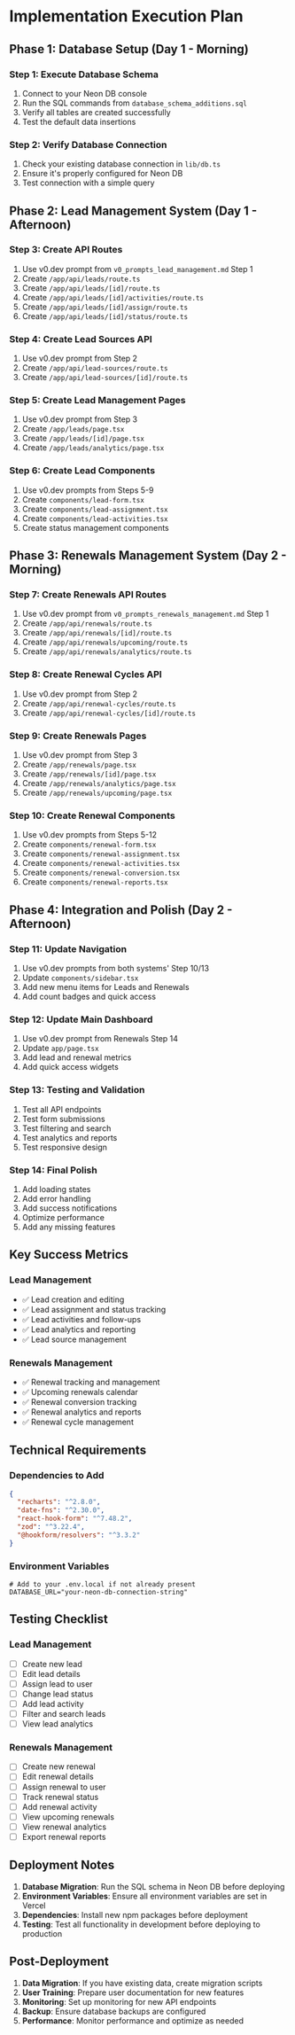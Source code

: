 # Implementation Execution Plan

## Phase 1: Database Setup (Day 1 - Morning)

### Step 1: Execute Database Schema
1. Connect to your Neon DB console
2. Run the SQL commands from `database_schema_additions.sql`
3. Verify all tables are created successfully
4. Test the default data insertions

### Step 2: Verify Database Connection
1. Check your existing database connection in `lib/db.ts`
2. Ensure it's properly configured for Neon DB
3. Test connection with a simple query

## Phase 2: Lead Management System (Day 1 - Afternoon)

### Step 3: Create API Routes
1. Use v0.dev prompt from `v0_prompts_lead_management.md` Step 1
2. Create `/app/api/leads/route.ts`
3. Create `/app/api/leads/[id]/route.ts`
4. Create `/app/api/leads/[id]/activities/route.ts`
5. Create `/app/api/leads/[id]/assign/route.ts`
6. Create `/app/api/leads/[id]/status/route.ts`

### Step 4: Create Lead Sources API
1. Use v0.dev prompt from Step 2
2. Create `/app/api/lead-sources/route.ts`
3. Create `/app/api/lead-sources/[id]/route.ts`

### Step 5: Create Lead Management Pages
1. Use v0.dev prompt from Step 3
2. Create `/app/leads/page.tsx`
3. Create `/app/leads/[id]/page.tsx`
4. Create `/app/leads/analytics/page.tsx`

### Step 6: Create Lead Components
1. Use v0.dev prompts from Steps 5-9
2. Create `components/lead-form.tsx`
3. Create `components/lead-assignment.tsx`
4. Create `components/lead-activities.tsx`
5. Create status management components

## Phase 3: Renewals Management System (Day 2 - Morning)

### Step 7: Create Renewals API Routes
1. Use v0.dev prompt from `v0_prompts_renewals_management.md` Step 1
2. Create `/app/api/renewals/route.ts`
3. Create `/app/api/renewals/[id]/route.ts`
4. Create `/app/api/renewals/upcoming/route.ts`
5. Create `/app/api/renewals/analytics/route.ts`

### Step 8: Create Renewal Cycles API
1. Use v0.dev prompt from Step 2
2. Create `/app/api/renewal-cycles/route.ts`
3. Create `/app/api/renewal-cycles/[id]/route.ts`

### Step 9: Create Renewals Pages
1. Use v0.dev prompt from Step 3
2. Create `/app/renewals/page.tsx`
3. Create `/app/renewals/[id]/page.tsx`
4. Create `/app/renewals/analytics/page.tsx`
5. Create `/app/renewals/upcoming/page.tsx`

### Step 10: Create Renewal Components
1. Use v0.dev prompts from Steps 5-12
2. Create `components/renewal-form.tsx`
3. Create `components/renewal-assignment.tsx`
4. Create `components/renewal-activities.tsx`
5. Create `components/renewal-conversion.tsx`
6. Create `components/renewal-reports.tsx`

## Phase 4: Integration and Polish (Day 2 - Afternoon)

### Step 11: Update Navigation
1. Use v0.dev prompts from both systems' Step 10/13
2. Update `components/sidebar.tsx`
3. Add new menu items for Leads and Renewals
4. Add count badges and quick access

### Step 12: Update Main Dashboard
1. Use v0.dev prompt from Renewals Step 14
2. Update `app/page.tsx`
3. Add lead and renewal metrics
4. Add quick access widgets

### Step 13: Testing and Validation
1. Test all API endpoints
2. Test form submissions
3. Test filtering and search
4. Test analytics and reports
5. Test responsive design

### Step 14: Final Polish
1. Add loading states
2. Add error handling
3. Add success notifications
4. Optimize performance
5. Add any missing features

## Key Success Metrics

### Lead Management
- ✅ Lead creation and editing
- ✅ Lead assignment and status tracking
- ✅ Lead activities and follow-ups
- ✅ Lead analytics and reporting
- ✅ Lead source management

### Renewals Management
- ✅ Renewal tracking and management
- ✅ Upcoming renewals calendar
- ✅ Renewal conversion tracking
- ✅ Renewal analytics and reports
- ✅ Renewal cycle management

## Technical Requirements

### Dependencies to Add
```json
{
  "recharts": "^2.8.0",
  "date-fns": "^2.30.0",
  "react-hook-form": "^7.48.2",
  "zod": "^3.22.4",
  "@hookform/resolvers": "^3.3.2"
}
```

### Environment Variables
```env
# Add to your .env.local if not already present
DATABASE_URL="your-neon-db-connection-string"
```

## Testing Checklist

### Lead Management
- [ ] Create new lead
- [ ] Edit lead details
- [ ] Assign lead to user
- [ ] Change lead status
- [ ] Add lead activity
- [ ] Filter and search leads
- [ ] View lead analytics

### Renewals Management
- [ ] Create new renewal
- [ ] Edit renewal details
- [ ] Assign renewal to user
- [ ] Track renewal status
- [ ] Add renewal activity
- [ ] View upcoming renewals
- [ ] View renewal analytics
- [ ] Export renewal reports

## Deployment Notes

1. **Database Migration**: Run the SQL schema in Neon DB before deploying
2. **Environment Variables**: Ensure all environment variables are set in Vercel
3. **Dependencies**: Install new npm packages before deployment
4. **Testing**: Test all functionality in development before deploying to production

## Post-Deployment

1. **Data Migration**: If you have existing data, create migration scripts
2. **User Training**: Prepare user documentation for new features
3. **Monitoring**: Set up monitoring for new API endpoints
4. **Backup**: Ensure database backups are configured
5. **Performance**: Monitor performance and optimize as needed 